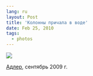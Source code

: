 ```yaml
---
lang: ru
layout: Post
title: 'Колонны причала в воде'
date: Feb 25, 2010
tags:
  - photos
---
```


![](photo://2009-09-23_5D_2000_Artem_Sapegin)

[Адлер](http://morning.photos/travel/zubova-schel), сентябрь 2009 г.
